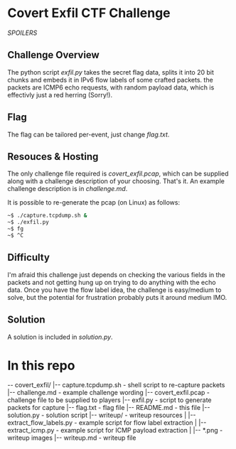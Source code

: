 # Covert Exfil CTF Challenge

*SPOILERS*

## Challenge Overview

The python script *exfil.py* takes the secret flag data, splits it into 20 bit 
chunks and embeds it in IPv6 flow labels of some crafted packets. the packets 
are ICMP6 echo requests, with random payload data, which is effectivly just a 
red herring (Sorry!).

## Flag

The flag can be tailored per-event, just change *flag.txt*.

## Resouces & Hosting

The only challenge file required is *covert_exfil.pcap*, which can be supplied
along with a challenge description of your choosing. That's it. An example 
challenge description is in *challenge.md*.

It is possible to re-generate the pcap (on Linux) as follows:
```bash
~$ ./capture.tcpdump.sh &
~$ ./exfil.py
~$ fg
~$ ^C
```

## Difficulty

I'm afraid this challenge just depends on checking the various fields in the 
packets and not getting hung up on trying to do anything with the echo data.
Once you have the flow label idea, the challenge is easy/medium to solve, but 
the potential for frustration probably puts it around medium IMO. 

## Solution

A solution is included in *solution.py*.

# In this repo

-- covert_exfil/
 |-- capture.tcpdump.sh             - shell script to re-capture packets
 |-- challenge.md                   - example challenge wording
 |-- covert_exfil.pcap              - challenge file to be supplied to players
 |-- exfil.py                       - script to generate packets for capture
 |-- flag.txt                       - flag file
 |-- README.md                      - this file 
 |-- solution.py                    - solution script
 |-- writeup/                       - writeup resources
 |  |-- extract_flow_labels.py      - example script for flow label extraction
 |  |-- extract_icmp.py             - example script for ICMP payload extraction
 |  |-- \*.png                      - writeup images
 |-- writeup.md                     - writeup file

